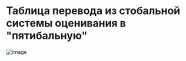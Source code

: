 # Таблица перевода из стобальной системы оценивания в "пятибальную"
![image](https://user-images.githubusercontent.com/90384405/196688843-2eb814bf-7a82-4847-856f-ce9734910350.png)


